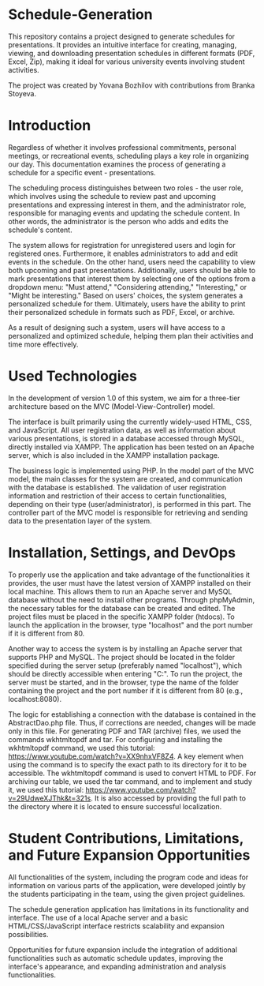 # Schedule-Generation
This repository contains a project designed to generate schedules for presentations. It provides an intuitive interface for creating, managing, viewing, and downloading presentation schedules in different formats (PDF, Excel, Zip), making it ideal for various university events involving student activities.

The project was created by Yovana Bozhilov with contributions from Branka Stoyeva.

# Introduction
Regardless of whether it involves professional commitments, personal meetings, or recreational events, scheduling plays a key role in organizing our day. This documentation examines the process of generating a schedule for a specific event - presentations.

The scheduling process distinguishes between two roles - the user role, which involves using the schedule to review past and upcoming presentations and expressing interest in them, and the administrator role, responsible for managing events and updating the schedule content. In other words, the administrator is the person who adds and edits the schedule's content.

The system allows for registration for unregistered users and login for registered ones. Furthermore, it enables administrators to add and edit events in the schedule. On the other hand, users need the capability to view both upcoming and past presentations. Additionally, users should be able to mark presentations that interest them by selecting one of the options from a dropdown menu: "Must attend," "Considering attending," "Interesting," or "Might be interesting." Based on users' choices, the system generates a personalized schedule for them. Ultimately, users have the ability to print their personalized schedule in formats such as PDF, Excel, or archive.

As a result of designing such a system, users will have access to a personalized and optimized schedule, helping them plan their activities and time more effectively.

# Used Technologies
In the development of version 1.0 of this system, we aim for a three-tier architecture based on the MVC (Model-View-Controller) model.

The interface is built primarily using the currently widely-used HTML, CSS, and JavaScript. All user registration data, as well as information about various presentations, is stored in a database accessed through MySQL, directly installed via XAMPP. The application has been tested on an Apache server, which is also included in the XAMPP installation package.

The business logic is implemented using PHP. In the model part of the MVC model, the main classes for the system are created, and communication with the database is established. The validation of user registration information and restriction of their access to certain functionalities, depending on their type (user/administrator), is performed in this part. The controller part of the MVC model is responsible for retrieving and sending data to the presentation layer of the system.

# Installation, Settings, and DevOps
To properly use the application and take advantage of the functionalities it provides, the user must have the latest version of XAMPP installed on their local machine. This allows them to run an Apache server and MySQL database without the need to install other programs. Through phpMyAdmin, the necessary tables for the database can be created and edited. The project files must be placed in the specific XAMPP folder (htdocs). To launch the application in the browser, type "localhost" and the port number if it is different from 80.

Another way to access the system is by installing an Apache server that supports PHP and MySQL. The project should be located in the folder specified during the server setup (preferably named "localhost"), which should be directly accessible when entering "C:". To run the project, the server must be started, and in the browser, type the name of the folder containing the project and the port number if it is different from 80 (e.g., localhost:8080).

The logic for establishing a connection with the database is contained in the AbstractDao.php file. Thus, if corrections are needed, changes will be made only in this file. For generating PDF and TAR (archive) files, we used the commands wkhtmltopdf and tar. For configuring and installing the wkhtmltopdf command, we used this tutorial: https://www.youtube.com/watch?v=XX9nhxVF8Z4. A key element when using the command is to specify the exact path to its directory for it to be accessible. The wkhtmltopdf command is used to convert HTML to PDF. For archiving our table, we used the tar command, and to implement and study it, we used this tutorial: https://www.youtube.com/watch?v=29UdweXJThk&t=321s. It is also accessed by providing the full path to the directory where it is located to ensure successful localization.

# Student Contributions, Limitations, and Future Expansion Opportunities
All functionalities of the system, including the program code and ideas for information on various parts of the application, were developed jointly by the students participating in the team, using the given project guidelines.

The schedule generation application has limitations in its functionality and interface. The use of a local Apache server and a basic HTML/CSS/JavaScript interface restricts scalability and expansion possibilities.

Opportunities for future expansion include the integration of additional functionalities such as automatic schedule updates, improving the interface's appearance, and expanding administration and analysis functionalities.

